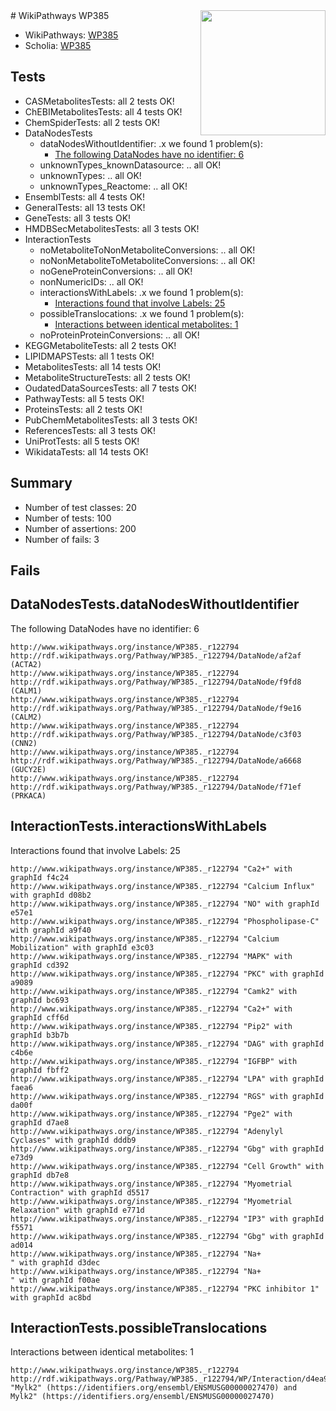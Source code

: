 <img style="float: right; width: 200px" src="https://upload.wikimedia.org/wikipedia/commons/thumb/8/83/Wplogo_with_text_500.png/640px-Wplogo_with_text_500.png" />
# WikiPathways WP385

* WikiPathways: [WP385](https://identifiers.org/wikipathways:WP385)
* Scholia: [WP385](https://scholia.toolforge.org/wikipathways/WP385)
## Tests
* CASMetabolitesTests: all 2 tests OK!
* ChEBIMetabolitesTests: all 4 tests OK!
* ChemSpiderTests: all 2 tests OK!
* DataNodesTests
    * dataNodesWithoutIdentifier: .x we found 1 problem(s):
        * [The following DataNodes have no identifier: 6](#d2d32fa5)
    * unknownTypes_knownDatasource: .. all OK!
    * unknownTypes: .. all OK!
    * unknownTypes_Reactome: .. all OK!
* EnsemblTests: all 4 tests OK!
* GeneralTests: all 13 tests OK!
* GeneTests: all 3 tests OK!
* HMDBSecMetabolitesTests: all 3 tests OK!
* InteractionTests
    * noMetaboliteToNonMetaboliteConversions: .. all OK!
    * noNonMetaboliteToMetaboliteConversions: .. all OK!
    * noGeneProteinConversions: .. all OK!
    * nonNumericIDs: .. all OK!
    * interactionsWithLabels: .x we found 1 problem(s):
        * [Interactions found that involve Labels: 25](#fe97a8dc)
    * possibleTranslocations: .x we found 1 problem(s):
        * [Interactions between identical metabolites: 1](#d59038c4)
    * noProteinProteinConversions: .. all OK!
* KEGGMetaboliteTests: all 2 tests OK!
* LIPIDMAPSTests: all 1 tests OK!
* MetabolitesTests: all 14 tests OK!
* MetaboliteStructureTests: all 2 tests OK!
* OudatedDataSourcesTests: all 7 tests OK!
* PathwayTests: all 5 tests OK!
* ProteinsTests: all 2 tests OK!
* PubChemMetabolitesTests: all 3 tests OK!
* ReferencesTests: all 3 tests OK!
* UniProtTests: all 5 tests OK!
* WikidataTests: all 14 tests OK!


## Summary

* Number of test classes: 20
* Number of tests: 100
* Number of assertions: 200
* Number of fails: 3

## Fails

<a name="d2d32fa5" />

## DataNodesTests.dataNodesWithoutIdentifier

The following DataNodes have no identifier: 6
```
http://www.wikipathways.org/instance/WP385._r122794 http://rdf.wikipathways.org/Pathway/WP385._r122794/DataNode/af2af (ACTA2)
http://www.wikipathways.org/instance/WP385._r122794 http://rdf.wikipathways.org/Pathway/WP385._r122794/DataNode/f9fd8 (CALM1)
http://www.wikipathways.org/instance/WP385._r122794 http://rdf.wikipathways.org/Pathway/WP385._r122794/DataNode/f9e16 (CALM2)
http://www.wikipathways.org/instance/WP385._r122794 http://rdf.wikipathways.org/Pathway/WP385._r122794/DataNode/c3f03 (CNN2)
http://www.wikipathways.org/instance/WP385._r122794 http://rdf.wikipathways.org/Pathway/WP385._r122794/DataNode/a6668 (GUCY2E)
http://www.wikipathways.org/instance/WP385._r122794 http://rdf.wikipathways.org/Pathway/WP385._r122794/DataNode/f71ef (PRKACA)
```

<a name="fe97a8dc" />

## InteractionTests.interactionsWithLabels

Interactions found that involve Labels: 25
```
http://www.wikipathways.org/instance/WP385._r122794 "Ca2+" with graphId f4c24
http://www.wikipathways.org/instance/WP385._r122794 "Calcium Influx" with graphId d08b2
http://www.wikipathways.org/instance/WP385._r122794 "NO" with graphId e57e1
http://www.wikipathways.org/instance/WP385._r122794 "Phospholipase-C" with graphId a9f40
http://www.wikipathways.org/instance/WP385._r122794 "Calcium Mobilization" with graphId e3c03
http://www.wikipathways.org/instance/WP385._r122794 "MAPK" with graphId cd392
http://www.wikipathways.org/instance/WP385._r122794 "PKC" with graphId a9089
http://www.wikipathways.org/instance/WP385._r122794 "Camk2" with graphId bc693
http://www.wikipathways.org/instance/WP385._r122794 "Ca2+" with graphId cff6d
http://www.wikipathways.org/instance/WP385._r122794 "Pip2" with graphId b3b7b
http://www.wikipathways.org/instance/WP385._r122794 "DAG" with graphId c4b6e
http://www.wikipathways.org/instance/WP385._r122794 "IGFBP" with graphId fbff2
http://www.wikipathways.org/instance/WP385._r122794 "LPA" with graphId faea6
http://www.wikipathways.org/instance/WP385._r122794 "RGS" with graphId da00f
http://www.wikipathways.org/instance/WP385._r122794 "Pge2" with graphId d7ae8
http://www.wikipathways.org/instance/WP385._r122794 "Adenylyl Cyclases" with graphId dddb9
http://www.wikipathways.org/instance/WP385._r122794 "Gbg" with graphId e73d9
http://www.wikipathways.org/instance/WP385._r122794 "Cell Growth" with graphId db7e8
http://www.wikipathways.org/instance/WP385._r122794 "Myometrial Contraction" with graphId d5517
http://www.wikipathways.org/instance/WP385._r122794 "Myometrial Relaxation" with graphId e771d
http://www.wikipathways.org/instance/WP385._r122794 "IP3" with graphId f5571
http://www.wikipathways.org/instance/WP385._r122794 "Gbg" with graphId ad014
http://www.wikipathways.org/instance/WP385._r122794 "Na+
" with graphId d3dec
http://www.wikipathways.org/instance/WP385._r122794 "Na+
" with graphId f00ae
http://www.wikipathways.org/instance/WP385._r122794 "PKC inhibitor 1" with graphId ac8bd
```

<a name="d59038c4" />

## InteractionTests.possibleTranslocations

Interactions between identical metabolites: 1
```
http://www.wikipathways.org/instance/WP385._r122794 http://rdf.wikipathways.org/Pathway/WP385._r122794/WP/Interaction/d4ea9 "Mylk2" (https://identifiers.org/ensembl/ENSMUSG00000027470) and 
Mylk2" (https://identifiers.org/ensembl/ENSMUSG00000027470)
```

